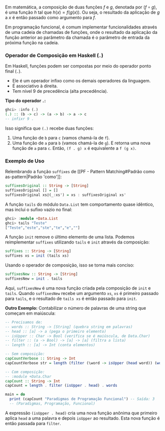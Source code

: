 Em matemática, a composição de duas funções $f$ e $g$, denotada por $(f \circ g)$, é uma função $h$ tal que $h(x) = f(g(x))$. Ou seja, o resultado da aplicação de $g$ a $x$ é então passado como argumento para $f$.

Em programação funcional, é comum implementar funcionalidades através de uma cadeia de chamadas de funções, onde o resultado da aplicação da função anterior ao parâmetro da chamada é o parâmetro de entrada da próxima função na cadeia.

### Operador de Composição em Haskell (`.`)

Em Haskell, funções podem ser compostas por meio do operador ponto final (`.`).
-   Ele é um operador infixo como os demais operadores da linguagem.
-   É associativo à direita.
-   Tem nível 9 de precedência (alta precedência).

**Tipo do operador `.`:**
```haskell
ghci> :info (.)
(.) :: (b -> c) -> (a -> b) -> a -> c
-- infixr 9 .
```
Isso significa que `(.)` recebe duas funções:
1.  Uma função de `b` para `c` (vamos chamá-la de `f`).
2.  Uma função de `a` para `b` (vamos chamá-la de `g`).
E retorna uma nova função de `a` para `c`.
Então, `(f . g) x` é equivalente a `f (g x)`.

### Exemplo de Uso

Relembrando a função `suffixes` de [[PF - Pattern Matching#Padrão como as-pattern|Padrão 'como']]:
```haskell
suffixesOriginal :: String -> [String]
suffixesOriginal [] = []
suffixesOriginal xs@(_:xs') = xs : suffixesOriginal xs'
```
A função `tails` do módulo `Data.List` tem comportamento quase idêntico, mas inclui o sufixo vazio no final:
```haskell
ghci> :module +Data.List
ghci> tails "Teste"
["Teste","este","ste","te","e",""]
```
A função `init` remove o último elemento de uma lista.
Podemos reimplementar `suffixes` utilizando `tails` e `init` através da composição:
```haskell
suffixes :: String -> [String]
suffixes xs = init (tails xs)
```
Usando o operador de composição, isso se torna mais conciso:
```haskell
suffixesNew :: String -> [String]
suffixesNew = init . tails
```
Aqui, `suffixesNew` é uma nova função criada pela composição de `init` e `tails`. Quando `suffixesNew` recebe um argumento `xs`, `xs` é primeiro passado para `tails`, e o resultado de `tails xs` é então passado para `init`.

**Outro Exemplo:**
Contabilizar o número de palavras de uma string que começam em maiúscula:
```haskell
-- Precisamos de:
-- words :: String -> [String] (quebra string em palavras)
-- head :: [a] -> a (pega o primeiro elemento)
-- isUpper :: Char -> Bool (verifica se é maiúscula, de Data.Char)
-- filter :: (a -> Bool) -> [a] -> [a] (filtra a lista)
-- length :: [a] -> Int (conta elementos)

-- Sem composição:
capCountVerbose :: String -> Int
capCountVerbose str = length (filter (\word -> isUpper (head word)) (words str))

-- Com composição:
-- :module +Data.Char
capCount :: String -> Int
capCount = length . filter (isUpper . head) . words

main = do
  print (capCount "Paradigmas de Programação Funcional") -- Saída: 3
  -- (Paradigmas, Programação, Funcional)
```
A expressão `(isUpper . head)` cria uma nova função anônima que primeiro aplica `head` a uma palavra e depois `isUpper` ao resultado. Esta nova função é então passada para `filter`.